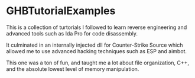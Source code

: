 # GHBTutorialExamples

This is a collection of turtorials I followed to learn reverse engineering and advanced tools such as Ida Pro for code disassembly.

It culminated in an internally injected dll for Counter-Strike Source which allowed me to use advanced hacking techniques such as ESP and aimbot. 

This one was a ton of fun, and taught me a lot about file organization, C++, and the absolute lowest level of memory manipulation. 
